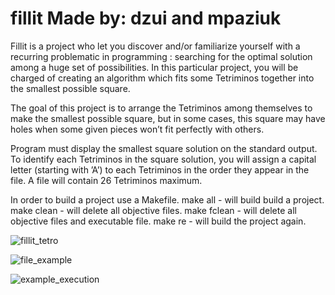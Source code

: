 # fillit Made by: dzui and mpaziuk
Fillit is a project who let you discover and/or familiarize yourself with a recurring
problematic in programming : searching for the optimal solution among a huge set of possibilities.
In this particular project, you will be charged of creating an algorithm which
fits some Tetriminos together into the smallest possible square.

The goal of this project is to arrange the Tetriminos among themselves to make the
smallest possible square, but in some cases, this square may have holes when some given
pieces won’t fit perfectly with others.

Program must display the smallest square solution on the standard output. To
identify each Tetriminos in the square solution, you will assign a capital letter (starting
with ’A’) to each Tetriminos in the order they appear in the file. A file will contain 26
Tetriminos maximum.

In order to build a project use a Makefile.
make all  - will build build a project.
make clean - will delete all objective files.
make fclean - will delete all objective files and executable file.
make re - will build the project again.

![fillit_tetro](https://user-images.githubusercontent.com/28359156/30066395-706ecfd4-9260-11e7-9be9-a1e713fc8b00.PNG)

![file_example](https://user-images.githubusercontent.com/28359156/30066403-7b834ea4-9260-11e7-9eaa-23842e56f5ec.PNG)

![example_execution](https://user-images.githubusercontent.com/28359156/30066408-7e31b94c-9260-11e7-9c55-e56a4b6c1cd3.PNG)
